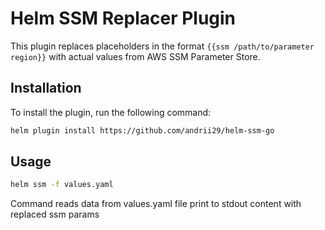 # Helm SSM Replacer Plugin

This plugin replaces placeholders in the format `{{ssm /path/to/parameter region}}` with actual values from AWS SSM Parameter Store.

## Installation

To install the plugin, run the following command:

```sh
helm plugin install https://github.com/andrii29/helm-ssm-go
```

## Usage
```sh
helm ssm -f values.yaml
```
Command reads data from values.yaml file print to stdout content with replaced ssm params
